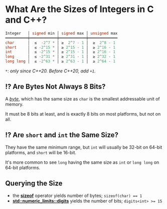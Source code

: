 # What Are the Sizes of Integers in C and C++?

```cpp
Integer   │ signed min │ signed max │ unsigned max
══════════╪════════════╪════════════╪═════════════
char      │  ≤  -2^7 * │ ≥  2^7 - 1 │  ≥  2^8 - 1
short     │  ≤ -2^15 * │ ≥ 2^15 - 1 │  ≥ 2^16 - 1
int       │  ≤ -2^15 * │ ≥ 2^15 - 1 │  ≥ 2^16 - 1
long      │  ≤ -2^31 * │ ≥ 2^31 - 1 │  ≥ 2^32 - 1
long long │  ≤ -2^63 * │ ≥ 2^63 - 1 │  ≥ 2^64 - 1
```

`*`: _only since C++20. Before C++20, add `+1`._

<!-- inline -->

## :interrobang: Are Bytes Not Always 8 Bits?

A _[byte](https://eel.is/c++draft/intro.memory#def:byte)_, which has the same size as `char` is the smallest addressable
unit of memory.

It must be 8 bits at least, and is exactly 8 bits on most platforms, but not on all.

<!-- inline -->

## :interrobang: Are `short` and `int` the Same Size?

They have the same minimum range, but `int` will usually be 32-bit on 64-bit platforms, and `short` will be 16-bit.

It's more common to see `long` having the same size as `int` or `long long` on 64-bit platforms.

## Querying the Size

- the **[sizeof](https://en.cppreference.com/w/cpp/language/sizeof)** operator yields number of bytes;
  `sizeof(char) == 1`
- **[std::numeric_limits::digits](https://en.cppreference.com/w/cpp/types/numeric_limits/digits)** yields the number of
  bits; `digits<int> >= 15`
